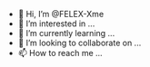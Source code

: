 - 👋 Hi, I’m @FELEX-Xme
- 👀 I’m interested in ...
- 🌱 I’m currently learning ...
- 💞️ I’m looking to collaborate on ...
- 📫 How to reach me ...

<!---
FELEX-Xme/FELEX-Xme is a ✨ special ✨ repository because its `README.md` (this file) appears on your GitHub profile.
You can click the Preview link to take a look at your changes.
--->
